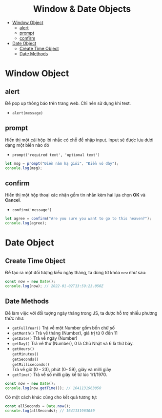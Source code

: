 <link rel='stylesheet' href='../main.css'>

<div class="title">
    <center><h1 class="bigtitle">Window & Date Objects</h1></center>
</div>

- [Window Object](#window-object)
  - [alert](#alert)
  - [prompt](#prompt)
  - [confirm](#confirm)
- [Date Object](#date-object)
  - [Create Time Object](#create-time-object)
  - [Date Methods](#date-methods)

# Window Object

## alert

Để pop up thông báo trên trang web. Chỉ nên sử dụng khi test.

- `alert(message)`

## prompt

Hiển thị một cái hộp lời nhắc có chỗ để nhập input. Input sẽ được lưu dưới dạng một biến nào đó

- `prompt('required text', 'optional text')`

```js
let msg = prompt("Điền năm hạ giới", "Điền vô đây");
console.log(msg);
```

## confirm

Hiển thị một hộp thoại xác nhận gồm tin nhắn kèm hai lựa chọn **OK** và **Cancel**.

- `confirm('message')`

```js
let agree = confirm("Are you sure you want to go to this heaven?");
console.log(agree);
```

# Date Object

## Create Time Object

Để tạo ra một đối tượng kiểu ngày tháng, ta dùng từ khóa `new` như sau:

```js
const now = new Date();
console.log(now); // 2022-01-02T13:59:23.050Z
```

## Date Methods

Để làm việc với đối tượng ngày tháng trong JS, ta được hỗ trợ nhiều phương thức như:

- `getFullYear()` Trả về một Number gồm bốn chữ số
- `getMonth()` Trả về tháng (Number), giá trị từ 0 đến 11
- `getDate()` Trả về ngày (Number)
- `getDay()` Trả về thứ (Number), 0 là Chủ Nhật và 6 là thứ bảy.
- `getHours()`\
  `getMinutes()`\
  `getSeconds()`\
  `getMilliseconds()`\
  Trả về giờ (0 - 23), phút (0- 59), giây và milli giây
- `getTime()` Trả về số milli giây kể từ lúc 1/1/1970.

```js
const now = new Date();
console.log(now.getTime()); // 1641131963050
```

Có một cách khác cũng cho kết quả tương tự:

```js
const allSeconds = Date.now();
console.log(allSeconds); // 1641131963050
```
